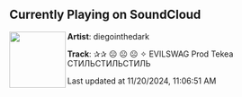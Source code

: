 ## Currently Playing on SoundCloud

[<img align="left" width="100" src="https://i1.sndcdn.com/artworks-03DHgdokhNvlyNih-mTMqFg-t500x500.jpg">](https://soundcloud.com/diegointhedark/evilswag?in=saxurn/sets/chopped)

**Artist**: diegointhedark 

**Track**: ✰✰  ☹︎ ☹︎ ☹︎ ✧ EVILSWAG Prod Tekea СТИЛЬСТИЛЬСТИЛЬ

Last updated at 11/20/2024, 11:06:51 AM
